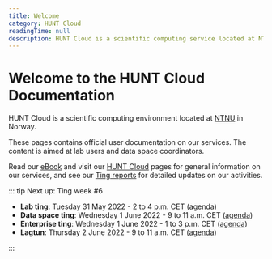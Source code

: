```yaml
---
title: Welcome
category: HUNT Cloud
readingTime: null
description: HUNT Cloud is a scientific computing service located at NTNU in Norway. These pages contains official user documentation on our cloud services. Their content is aimed at lab users.
---
```


# Welcome to the HUNT Cloud Documentation

HUNT Cloud is a scientific computing environment located at [NTNU](https://www.ntnu.edu/) in Norway.

These pages contains official user documentation on our services. The content is aimed at lab users and data space coordinators.

Read our [eBook](https://assets.hdc.ntnu.no/assets/ebook-hunt-cloud-services.pdf) and visit our [HUNT Cloud](https://www.ntnu.edu/mh/huntcloud) pages for general information on our services, and see our [Ting reports](/tingweek/#reports) for detailed updates on our activities.

::: tip Next up: Ting week #6

- **Lab ting**: Tuesday 31 May 2022 - 2 to 4 p.m. CET ([agenda](https://assets.hdc.ntnu.no/assets/tingweek/hunt-cloud-tingweek6-labting-agenda.pdf))
- **Data space ting**: Wednesday 1 June 2022 - 9 to 11 a.m. CET ([agenda](https://assets.hdc.ntnu.no/assets/tingweek/hunt-cloud-tingweek6-dataspaceting-agenda.pdf))
- **Enterprise ting**: Wednesday 1 June 2022 - 1 to 3 p.m. CET ([agenda](https://assets.hdc.ntnu.no/assets/tingweek/hunt-cloud-tingweek6-enterpriseting-agenda.pdf))
- **Lagtun**: Thursday 2 June 2022 - 9 to 11 a.m. CET ([agenda](https://assets.hdc.ntnu.no/assets/tingweek/hunt-cloud-tingweek6-lagtun-agenda.pdf))

:::

